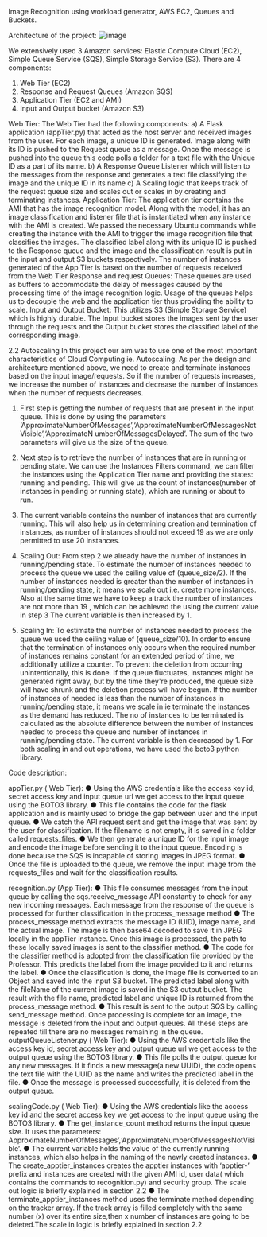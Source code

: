 Image Recognition using workload generator, AWS EC2, Queues and Buckets.

Architecture of the project: 
![image](https://user-images.githubusercontent.com/38141800/200202800-e7ee786e-4ebb-4e1b-af7e-99d3598066af.png)

We extensively used 3 Amazon services: Elastic Compute Cloud (EC2), Simple Queue Service
(SQS), Simple Storage Service (S3).
There are 4 components:
1. Web Tier (EC2)
2. Response and Request Queues (Amazon SQS)
3. Application Tier (EC2 and AMI)
4. Input and Output bucket (Amazon S3)

Web Tier:
The Web Tier had the following components:
a) A Flask application (appTier.py) that acted as the host server and received images from the
user. For each image, a unique ID is generated. Image along with its ID is pushed to the
Request queue as a message. Once the message is pushed into the queue this code polls a
folder for a text file with the Unique ID as a part of its name.
b) A Response Queue Listener which will listen to the messages from the response and
generates a text file classifying the image and the unique ID in its name
c) A Scaling logic that keeps track of the request queue size and scales out or scales in by
creating and terminating instances.
Application Tier:
The application tier contains the AMI that has the image recognition model. Along with the
model, it has an image classification and listener file that is instantiated when any instance with
the AMI is created. We passed the necessary Ubuntu commands while creating the instance
with the AMI to trigger the image recognition file that classifies the images. The classified label
along with its unique ID is pushed to the Response queue and the image and the classification
result is put in the input and output S3 buckets respectively. The number of instances generated
of the App Tier is based on the number of requests received from the Web Tier
Response and request Queues:
These queues are used as buffers to accommodate the delay of messages caused by the
processing time of the image recognition logic. Usage of the queues helps us to decouple the
web and the application tier thus providing the ability to scale.
Input and Output Bucket:
This utilizes S3 (Simple Storage Service) which is highly durable. The Input bucket stores the
images sent by the user through the requests and the Output bucket stores the classified label
of the corresponding image.


2.2 Autoscaling
In this project our aim was to use one of the most important characteristics of Cloud Computing
ie. Autoscaling. As per the design and architecture mentioned above, we need to create and
terminate instances based on the input image/requests. So if the number of requests increases,
we increase the number of instances and decrease the number of instances when the number
of requests decreases.

1) First step is getting the number of requests that are present in the input queue. This is done
by using the parameters
‘ApproximateNumberOfMessages’,‘ApproximateNumberOfMessagesNotVisible’,‘ApproximateN
umberOfMessagesDelayed’. The sum of the two parameters will give us the size of the queue.

2) Next step is to retrieve the number of instances that are in running or pending state. We can
use the Instances Filters command, we can filter the instances using the Application Tier name
and providing the states: running and pending. This will give us the count of instances(number
of instances in pending or running state), which are running or about to run.

3) The current variable contains the number of instances that are currently running. This will
also help us in determining creation and termination of instances, as number of instances
should not exceed 19 as we are only permitted to use 20 instances.

4) Scaling Out:
From step 2 we already have the number of instances in running/pending state. To estimate the
number of instances needed to process the queue we used the ceiling value of (queue_size/2).
If the number of instances needed is greater than the number of instances in running/pending
state, it means we scale out i.e. create more instances. Also at the same time we have to keep
a track the number of instances are not more than 19 , which can be achieved the using the
current value in step 3
The current variable is then increased by 1.

5) Scaling In:
To estimate the number of instances needed to process the queue we used the ceiling value of
(queue_size/10).
In order to ensure that the termination of instances only occurs when the required number of
instances remains constant for an extended period of time, we additionally utilize a counter. To
prevent the deletion from occurring unintentionally, this is done. If the queue fluctuates,
instances might be generated right away, but by the time they're produced, the queue size will
have shrunk and the deletion process will have begun.
If the number of instances of needed is less than the number of instances in running/pending
state, it means we scale in ie terminate the instances as the demand has reduced. The no of
instances to be terminated is calculated as the absolute difference between the number of
instances needed to process the queue and number of instances in running/pending state.
The current variable is then decreased by 1.
For both scaling in and out operations, we have used the boto3 python library.


Code description:

appTier.py ( Web Tier):
● Using the AWS credentials like the access key id, secret access key and input queue url
we get access to the input queue using the BOTO3 library.
● This file contains the code for the flask application and is mainly used to bridge the gap
between user and the input queue.
● We catch the API request sent and get the image that was sent by the user for
classification. If the filename is not empty, it is saved in a folder called requests_files.
● We then generate a unique ID for the input image and encode the image before sending
it to the input queue. Encoding is done because the SQS is incapable of storing images
in JPEG format.
● Once the file is uploaded to the queue, we remove the input image from the
requests_files and wait for the classification results.

recognition.py (App Tier):
● This file consumes messages from the input queue by calling the sqs.receive_message
API constantly to check for any new incoming messages. Each message from the
response of the queue is processed for further classification in the process_message
method
● The process_message method extracts the message ID (UID), image name, and the
actual image. The image is then base64 decoded to save it in JPEG locally in the
appTier instance. Once this image is processed, the path to these locally saved images
is sent to the classifier method.
● The code for the classifier method is adopted from the classification file provided by the
Professor. This predicts the label from the image provided to it and returns the label.
● Once the classification is done, the image file is converted to an Object and saved into
the input S3 bucket. The predicted label along with the fileName of the current image is
saved in the S3 output bucket. The result with the file name, predicted label and unique
ID is returned from the process_message method.
● This result is sent to the output SQS by calling send_message method. Once processing
is complete for an image, the message is deleted from the input and output queues. All
these steps are repeated till there are no messages remaining in the queue.
outputQueueListener.py ( Web Tier):
● Using the AWS credentials like the access key id, secret access key and output queue
url we get access to the output queue using the BOTO3 library.
● This file polls the output queue for any new messages. If it finds a new message(a new
UUID), the code opens the text file with the UUID as the name and writes the predicted
label in the file.
● Once the message is processed successfully, it is deleted from the output queue.

scalingCode.py ( Web Tier):
● Using the AWS credentials like the access key id and the secret access key we get
access to the input queue using the BOTO3 library.
● The get_instance_count method returns the input queue size. It uses the parameters:
ApproximateNumberOfMessages’,‘ApproximateNumberOfMessagesNotVisible’.
● The current variable holds the value of the currently running instances, which also helps
in the naming of the newly created instances.
● The create_apptier_instances creates the apptier instances with ‘apptier-’ prefix and
instances are created with the given AMI id, user data( which contains the commands to
recognition.py) and security group. The scale out logic is briefly explained in section 2.2
● The terminate_apptier_instances method uses the terminate method depending on the
tracker array. If the track array is filled completely with the same number (x) over its
entire size,then x number of instances are going to be deleted.The scale in logic is briefly
explained in section 2.2
